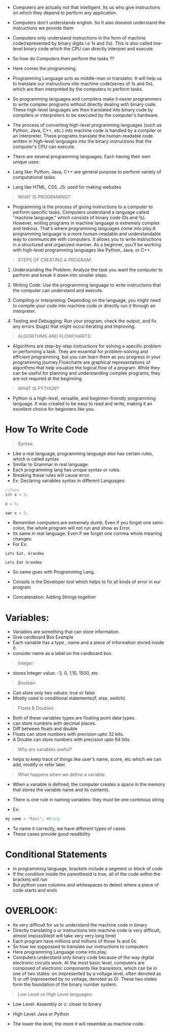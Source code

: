 - Computers are actually not that intelligent. Its us who give instructions on which they depend to perform any application.
- Computers don't understands english. So It also doesnot understand the instructions we provide them
- Computers only understand instructions in the form of machine code(represented by binary digits i.e 1s and 0s). This is also called low-level binary code which the CPU can directly interpret and execute.
- So how do Computers then perform the tasks ??
- Here comes the programming.
- Programming Language acts as middle-man or translator. It will help us to translate our instructions into machine code(series of 1s and 0s), which are then interpreted by the computers to perform tasks.

- So programming languages and compilers make it easier programmers to write complex programs without directly dealing with binary code. These high-level languages are then translated into binary code by compilers or interpreters to be executed by the computer's hardware.

- The process of converting high-level programming languages (such as Python, Java, C++, etc.) into machine code is handled by a compiler or an interpreter. These programs translate the human-readable code written in high-level languages into the binary instructions that the computer's CPU can execute.

- There are several programming languages. Each having their own unique uses:
- Lang like: Python, Java, C++ are general purpose to perform variety of computational tasks.
- Lang like HTML, CSS, JS: used for making websites

> WHAT IS PROGRAMING?

- Programming is the process of giving instructions to a computer to perform specific tasks. Computers understand a language called "machine language," which consists of binary code (0s and 1s). However, writing programs in machine language is extremely complex and tedious. That's where programming languages come into play.A programming language is a more human-readable and understandable way to communicate with computers. It allows you to write instructions in a structured and organized manner. As a beginner, you'll be working with high-level programming languages like Python, Java, or C++.

> STEPS OF CREATING A PROGRAM:

1. Understanding the Problem: Analyze the task you want the computer to perform and break it down into smaller steps.

2. Writing Code: Use the programming language to write instructions that the computer can understand and execute.

3. Compiling or Interpreting: Depending on the language, you might need to compile your code into machine code or directly run it through an interpreter.

4. Testing and Debugging: Run your program, check the output, and fix any errors (bugs) that might occur.Iterating and Improving.

> ALGORITHMS AND FLOWCHARTS:

- Algorithms are step-by-step instructions for solving a specific problem or performing a task. They are essential for problem-solving and efficient programming, but you can learn them as you progress in your programming journey.Flowcharts are graphical representations of algorithms that help visualize the logical flow of a program. While they can be useful for planning and understanding complex programs, they are not required at the beginning.

> WHAT IS PYTHON?

- Python is a high-level, versatile, and beginner-friendly programming language.
  It was created to be easy to read and write, making it an excellent choice for beginners like you.

# How To Write Code

> Syntax:

- Like a real language, programming language also has certain rules, which is called syntax
- Smillar to Grammar in real language.
- Each programming lang has unique syntax or rules.
- Breaking these rules will cause error.
- Ex: Declaring variables syntax in different Languages:

```java
//Java
int x = 5;
```

```py
x = 5;
```

```js
var x = 5;
```

- Remember computers are extremely dumb. Even if you forget one semi-colon, the whole program will not run and show as Error.
- Its same in real language. Even if we forget one comma whole meaning changes:
- For Ex:

```
Lets Eat, Grandma
```

```
Lets Eat Grandma
```

- So same goes with Programming Lang.

- Consols is the Developer tool which helps to fix all kinds of error in our program
- Concatenation: Adding Strings together

# Variables:

- Variables are something that can store information.
- Give cardboard Box Example
- Each variable has a type , name and a piece of information stored inside it.
- consider name as a label on the cardboard box.

> Integer:

- stores Integer value: -3, 0, 1,10, 1500, etc

> Boolean:

- Can store only two values: true or false
- Mostly used in conditional statements(if, else, switch).

> Floats & Doubles:

- Both of these variables types are floating point data types.
- can store numbers with decimal places.
- Diff between floats and double
- Floats can store numbers with precision upto 32 bits.
- A Double can store numbers with precision upto 64 bits.

> Why are variables useful?

- helps to keep track of things like user's name, score, etc which we can add, modify or refer later.

> What happens when we define a variable:

- When a variable is defined, the computer creates a space in the memory that stores the variable name and its contents.

- There is one rule in naming variables: they must be one continous string
- Ex:

```py
my name = "Ravi"; #Wrong
```

- To name it correctly, we have different types of cases
- These cases provide good readibility

# Conditional Statements

- In programming language, brackets include a segment or block of code
- If the condition inside the parenthesid is true, all of the code within the brackets will run
- But python uses columns and whitespaces to detect where a piece of code starts and ends

# OVERLOOK:

- Its very difficult for us to understand the machine code in binary
- Directly translating o ur instructions into machine code is very difficult, almost impossible(it will take very very long time)
- Each program have millions and millions of those 1s and 0s.
- So how we suppossed to translate our instructions to computers
- Here programming Language come into play.
- Computers understand only binary code because of the way digital electronic circuits work. At the most basic level, computers are composed of electronic components like transistors, which can be in one of two states: on (represented by a voltage level, often denoted as 1) or off (represented by no voltage, denoted as 0). These two states form the foundation of the binary number system.

> Low Level vs High Level languages:

- Low Level: Assembly or c: closer to binary
- High Level: Java or Python

- The lower the level, the more it will resemble as machine code.
